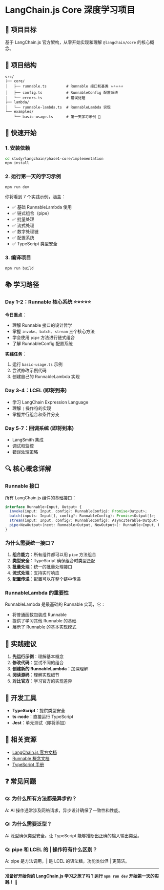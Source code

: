 # LangChain.js Core 深度学习项目

## 🎯 项目目标

基于 LangChain.js 官方架构，从零开始实现和理解 `@langchain/core` 的核心概念。

## 📁 项目结构

```
src/
├── core/
│   ├── runnable.ts         # Runnable 接口和基类 ⭐⭐⭐⭐⭐
│   ├── config.ts           # RunnableConfig 配置系统
│   └── errors.ts           # 错误处理
├── lambda/
│   └── runnable-lambda.ts  # RunnableLambda 实现
└── examples/
    └── basic-usage.ts      # 第一天学习示例 🚀
```

## 🚀 快速开始

### 1. 安装依赖

```bash
cd study/langchain/phase1-core/implementation
npm install
```

### 2. 运行第一天的学习示例

```bash
npm run dev
```

你将看到 7 个实践示例，涵盖：
- ✅ 基础 RunnableLambda 使用
- ✅ 链式组合（pipe）
- ✅ 批量处理
- ✅ 流式处理
- ✅ 数字处理链
- ✅ 配置系统
- ✅ TypeScript 类型安全

### 3. 编译项目

```bash
npm run build
```

## 📚 学习路径

### Day 1-2：Runnable 核心系统 ⭐⭐⭐⭐⭐

**今日重点**：
- 理解 Runnable 接口的设计哲学
- 掌握 `invoke`、`batch`、`stream` 三个核心方法
- 学会使用 `pipe` 方法进行链式组合
- 了解 RunnableConfig 配置系统

**实践任务**：
1. 运行 `basic-usage.ts` 示例
2. 尝试修改示例代码
3. 创建自己的 RunnableLambda 实现

### Day 3-4：LCEL (即将到来)

- 学习 LangChain Expression Language
- 理解 `|` 操作符的实现
- 掌握并行组合和条件分支

### Day 5-7：回调系统 (即将到来)

- LangSmith 集成
- 调试和监控
- 错误处理策略

## 🔍 核心概念详解

### Runnable 接口

所有 LangChain.js 组件的基础接口：

```typescript
interface Runnable<Input, Output> {
  invoke(input: Input, config?: RunnableConfig): Promise<Output>;
  batch(inputs: Input[], config?: RunnableConfig): Promise<Output[]>;
  stream(input: Input, config?: RunnableConfig): AsyncIterable<Output>;
  pipe<NewOutput>(next: Runnable<Output, NewOutput>): Runnable<Input, NewOutput>;
}
```

### 为什么需要统一接口？

1. **组合能力**：所有组件都可以用 `pipe` 方法组合
2. **类型安全**：TypeScript 确保组合时类型匹配
3. **批量处理**：统一的批量处理接口
4. **流式处理**：支持实时响应
5. **配置传递**：配置可以在整个链中传递

### RunnableLambda 的重要性

RunnableLambda 是最基础的 Runnable 实现，它：
- 将普通函数包装成 Runnable
- 提供了学习其他 Runnable 的基础
- 展示了 Runnable 的基本实现模式

## 🎯 实践建议

1. **先运行示例**：理解基本概念
2. **修改代码**：尝试不同的组合
3. **创建新的 RunnableLambda**：加深理解
4. **阅读源码**：理解实现细节
5. **对比官方**：学习官方的实现差异

## 🔧 开发工具

- **TypeScript**：提供类型安全
- **ts-node**：直接运行 TypeScript
- **Jest**：单元测试（即将添加）

## 📖 相关资源

- [LangChain.js 官方文档](https://js.langchain.com/)
- [Runnable 概念文档](https://js.langchain.com/docs/expression_language/interface)
- [TypeScript 手册](https://www.typescriptlang.org/docs/)

## ❓ 常见问题

### Q: 为什么所有方法都是异步的？
A: AI 操作通常涉及网络请求，异步设计确保了一致性和性能。

### Q: 为什么需要泛型？
A: 泛型确保类型安全，让 TypeScript 能够推断出正确的输入输出类型。

### Q: pipe 和 LCEL 的 | 操作符有什么区别？
A: pipe 是方法调用，| 是 LCEL 的语法糖，功能类似但 | 更简洁。

---

**准备好开始你的 LangChain.js 学习之旅了吗？运行 `npm run dev` 开始第一天的实践！** 🚀 